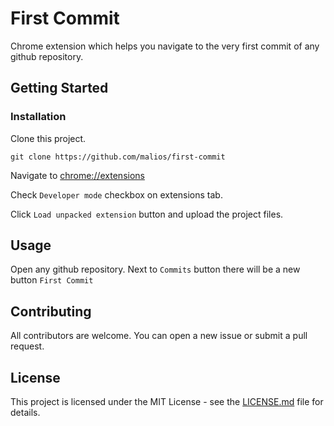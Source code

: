# First Commit
Chrome extension which helps you navigate to the very first commit of any github repository.

## Getting Started

### Installation
Clone this project.

    git clone https://github.com/malios/first-commit

Navigate to [chrome://extensions](chrome://extensions)

Check `Developer mode` checkbox on extensions tab.

Click `Load unpacked extension` button and upload the project files.

## Usage
Open any github repository. Next to `Commits` button there will be a new
button `First Commit`

## Contributing

All contributors are welcome. You can open a new issue or submit a pull request.

## License

This project is licensed under the MIT License - see the [LICENSE.md](LICENSE.md) file for details.
